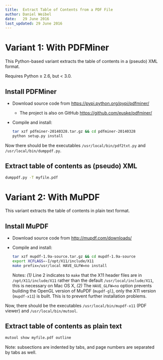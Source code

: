 ```yaml
---
title:  Extract Table of Contents from a PDF File
author: Daniel Weibel
date:   29 June 2016
last_updated: 29 June 2016
---
```



Variant 1: With PDFMiner
========================

This Python-based variant extracts the table of contents in a (pseudo) XML format.

Requires Python $\geq$ 2.6, but < 3.0.

Install PDFMiner
----------------

- Download source code from <https://pypi.python.org/pypi/pdfminer/>
    - The project is also on GitHub <https://github.com/euske/pdfminer/>
- Compile and install:

    ~~~bash
    tar xzf pdfminer-20140328.tar.gz && cd pdfminer-20140328
    python setup.py install
    ~~~

Now there should be the executables `/usr/local/bin/pdf2txt.py` and `/usr/local/bin/dumppdf.py`.

Extract table of contents as (pseudo) XML
-----------------------------------------

~~~bash
dumppdf.py -T myfile.pdf
~~~


Variant 2: With MuPDF
=====================

This variant extracts the table of contents in plain text format.

Install MuPDF
-------------

- Download source code from <http://mupdf.com/downloads/>
- Compile and install:

    ~~~bash
    tar xzf mupdf-1.9a-source.tar.gz && cd mupdf-1.9a-source
    export XCFLAGS=-I/opt/X11/include/X11
    make prefix=/usr/local HAVE_GLFW=no install
    ~~~

    Notes: *(1)* Line 2 indicates to `make` that the X11 header files are in `/opt/X11/include/X11` rather than the default `/usr/local/include/X11`, this is necessary on Mac OS X, *(2)* The `HAVE_GLFW=no` option prevents building the OpenGL version of MuPDF (`mupdf-gl`), only the X11 version (`mupdf-x11`) is built. This is to prevent further installation problems.

Now, there should be the executables `/usr/local/bin/mupdf-x11` (PDF viewer) and `/usr/local/bin/mutool`.

Extract table of contents as plain text
---------------------------------------

~~~bash
mutool show myfile.pdf outline
~~~

Note: subsections are indented by tabs, and page numbers are separated by tabs as well.
